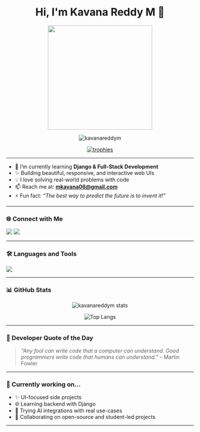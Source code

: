 <h1 align="center">Hi, I'm Kavana Reddy M 👋</h1>

<div align="center">
  <img src="https://media.giphy.com/media/26tn33aiTi1jkl6H6/giphy.gif" width="280"/>
</div>

<p align="center"> 
  <img src="https://komarev.com/ghpvc/?username=kavanareddym&label=Profile%20views&color=0e75b6&style=flat" alt="kavanareddym" />
</p>

<p align="center">
  <a href="https://github.com/ryo-ma/github-profile-trophy">
    <img src="https://github-profile-trophy.vercel.app/?username=kavanareddym&theme=onedark&no-frame=true&column=7&no-bg=true" alt="trophies" />
  </a>
</p>

---

- 🌱 I’m currently learning **Django & Full-Stack Development**
- ✨ Building beautiful, responsive, and interactive web UIs
- 💡 I love solving real-world problems with code
- 📫 Reach me at: **mkavana06@gmail.com**
- ⚡ Fun fact: _“The best way to predict the future is to invent it!”_

---

### 🌐 Connect with Me
<p align="left">
  <a href="mailto:mkavana06@gmail.com"><img src="https://img.shields.io/badge/Gmail-D14836?style=flat&logo=gmail&logoColor=white"/></a>
  <a href="https://www.linkedin.com/in/kavanareddym"><img src="https://img.shields.io/badge/LinkedIn-0077B5?style=flat&logo=linkedin&logoColor=white"/></a>
</p>

---

### 🛠️ Languages and Tools
<p align="left">
  <img src="https://skillicons.dev/icons?i=html,css,js,python,django,java,mysql,react,figma,bootstrap,c" />
</p>

---

### 📊 GitHub Stats
<p align="center">
  <img src="https://github-readme-stats.vercel.app/api?username=kavanareddym&show_icons=true&theme=github_dark&locale=en&hide=prs,issues,contribs" alt="kavanareddym stats" />
</p>
<p align="center">
  <img src="https://github-readme-stats.vercel.app/api/top-langs/?username=kavanareddym&layout=compact&theme=github_dark" alt="Top Langs" />
</p>

---

### 💬 Developer Quote of the Day
> _“Any fool can write code that a computer can understand. Good programmers write code that humans can understand.”_ – Martin Fowler

---

### 🎯 Currently working on...
- ✨ UI-focused side projects  
- 🌐 Learning backend with Django  
- 🧠 Trying AI integrations with real use-cases  
- 🤝 Collaborating on open-source and student-led projects  

---

